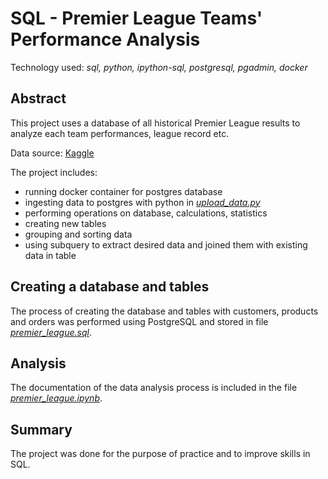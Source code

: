 # SQL - Premier League Teams' Performance Analysis

Technology used: *sql, python, ipython-sql, postgresql, pgadmin, docker*

## Abstract

This project uses a database of all historical Premier League results to analyze each team performances, league record etc.

Data source: [Kaggle](https://www.kaggle.com/datasets/evangower/premier-league-matches-19922022)

The project includes:
- running docker container for postgres database
- ingesting data to postgres with python in [*upload_data.py*](https://github.com/youssefnassar95/sql_pl_analysis/blob/main/upload_data.py)
- performing operations on database, calculations, statistics
- creating new tables
- grouping and sorting data
- using subquery to extract desired data and joined them with existing data in table


## Creating a database and tables

The process of creating the database and tables with customers, products and orders was performed using PostgreSQL and stored in file [*premier_league.sql*](https://github.com/youssefnassar95/sql_pl_analysis/blob/main/premier_league.sql).

## Analysis

The documentation of the data analysis process is included in the file [*premier_league.ipynb*](https://github.com/youssefnassar95/sql_pl_analysis/blob/main/premier_league.ipynb).

## Summary

The project was done for the purpose of practice and to improve skills in SQL.